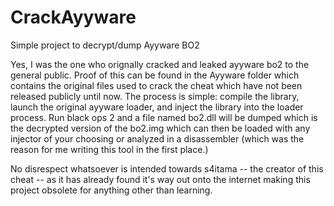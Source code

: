 # CrackAyyware
 Simple project to decrypt/dump Ayyware BO2

Yes, I was the one who orignally cracked and leaked ayyware bo2 to the general public. Proof of this can be found in the Ayyware folder which contains the original files used to crack the cheat which have not been released publicly until now. The process is simple: compile the library, launch the original ayyware loader, and inject the library into the loader process. Run black ops 2 and a file named bo2.dll will be dumped which is the decrypted version of the bo2.img which can then be loaded with any injector of your choosing or analyzed in a disassembler (which was the reason for me writing this tool in the first place.)

No disrespect whatsoever is intended towards s4itama -- the creator of this cheat -- as it has already found it's way out onto the internet making this project obsolete for anything other than learning.
